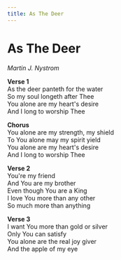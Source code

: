 ```yaml
---
title: As The Deer
---
```


# As The Deer

_Martin J. Nystrom_

**Verse 1**  
As the deer panteth for the water  
So my soul longeth after Thee  
You alone are my heart's desire  
And I long to worship Thee

**Chorus**  
You alone are my strength, my shield  
To You alone may my spirit yield  
You alone are my heart's desire  
And I long to worship Thee  

**Verse 2**  
You're my friend  
And You are my brother  
Even though You are a King  
I love You more than any other  
So much more than anything  

**Verse 3**  
I want You more than gold or silver  
Only You can satisfy  
You alone are the real joy giver  
And the apple of my eye